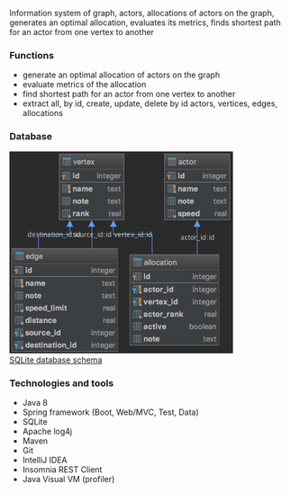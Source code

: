 Information system of graph, actors, allocations of actors on the graph, generates an optimal allocation, 
evaluates its metrics, finds shortest path for an actor from one vertex to another

### Functions
* generate an optimal allocation of actors on the graph
* evaluate metrics of the allocation
* find shortest path for an actor from one vertex to another
* extract all, by id, create, update, delete by id actors, vertices, edges, allocations

### Database
![database diagram](src/main/resources/allocation-db-diagram.png)  
[SQLite database schema](src/main/resources/schema.sql) 

### Technologies and tools
* Java 8
* Spring framework (Boot, Web/MVC, Test, Data)
* SQLite
* Apache log4j
* Maven
* Git
* IntelliJ IDEA
* Insomnia REST Client
* Java Visual VM (profiler)